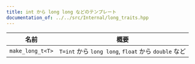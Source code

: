 ```yaml
---
title: int から long long などのテンプレート
documentation_of: ../../src/Internal/long_traits.hpp
---
```


| 名前                 | 概要                                                                                             |
| ------------------- | ------------------------------------------------------------------------------------------------ |
| `make_long_t<T>`| `T=int` から `long long`, `float` から `double` など |